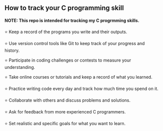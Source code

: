 ## How to track your C programming skill

#### NOTE: This repo is intended for tracking my C progrmming skills.

⭐ Keep a record of the programs you write and their outputs.

⭐ Use version control tools like Git to keep track of your progress and history.

⭐ Participate in coding challenges or contests to measure your understanding.

⭐ Take online courses or tutorials and keep a record of what you learned.

⭐ Practice writing code every day and track how much time you spend on it.

⭐ Collaborate with others and discuss problems and solutions.

⭐ Ask for feedback from more experienced C programmers.

⭐ Set realistic and specific goals for what you want to learn.
